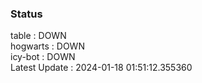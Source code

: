 ### Status


table : DOWN  
hogwarts : DOWN  
icy-bot : DOWN  
Latest Update : 2024-01-18 01:51:12.355360
